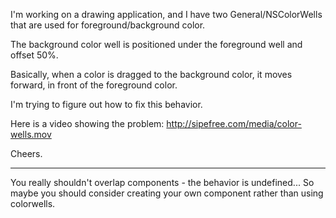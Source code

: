 I'm working on a drawing application, and I have two General/NSColorWells that are used for foreground/background color.

The background color well is positioned under the foreground well and offset 50%.

Basically, when a color is dragged to the background color, it moves forward, in front of the foreground color.

I'm trying to figure out how to fix this behavior.

Here is a video showing the problem:
http://sipefree.com/media/color-wells.mov

Cheers.



----
You really shouldn't overlap components - the behavior is undefined... So maybe you should consider creating your own component rather than using colorwells.